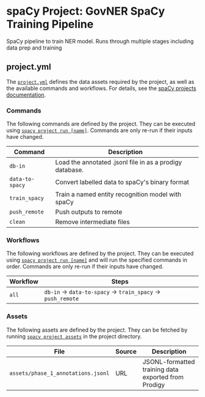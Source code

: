 <!-- SPACY PROJECT: AUTO-GENERATED DOCS START (do not remove) -->

# spaCy Project: GovNER SpaCy Training Pipeline

SpaCy pipeline to train NER model. Runs through multiple stages including data prep and training

## project.yml

The [`project.yml`](project.yml) defines the data assets required by the
project, as well as the available commands and workflows. For details, see the
[spaCy projects documentation](https://spacy.io/usage/projects).

### Commands

The following commands are defined by the project. They
can be executed using [`spacy project run [name]`](https://spacy.io/api/cli#project-run).
Commands are only re-run if their inputs have changed.

| Command | Description |
| --- | --- |
| `db-in` | Load the annotated .jsonl file in as a prodigy database. |
| `data-to-spacy` | Convert labelled data to spaCy's binary format |
| `train_spacy` | Train a named entity recognition model with spaCy |
| `push_remote` | Push outputs to remote |
| `clean` | Remove intermediate files |

### Workflows

The following workflows are defined by the project. They
can be executed using [`spacy project run [name]`](https://spacy.io/api/cli#project-run)
and will run the specified commands in order. Commands are only re-run if their
inputs have changed.

| Workflow | Steps |
| --- | --- |
| `all` | `db-in` &rarr; `data-to-spacy` &rarr; `train_spacy` &rarr; `push_remote` |

### Assets

The following assets are defined by the project. They can
be fetched by running [`spacy project assets`](https://spacy.io/api/cli#project-assets)
in the project directory.

| File | Source | Description |
| --- | --- | --- |
| `assets/phase_1_annotations.jsonl` | URL | JSONL-formatted training data exported from Prodigy |

<!-- SPACY PROJECT: AUTO-GENERATED DOCS END (do not remove) -->

